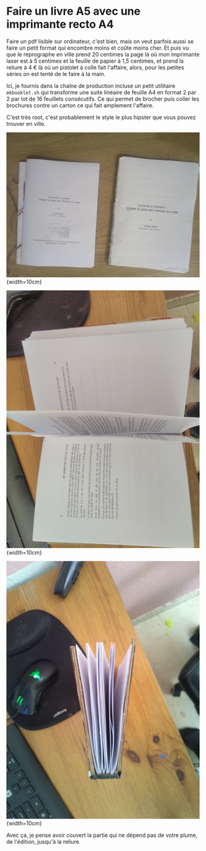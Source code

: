 # Faire un livre A5 avec une imprimante recto A4

Faire un pdf lisible sur ordinateur, c'est bien, mais on veut parfois aussi se
faire un petit format qui encombre moins et coûte moins cher. Et puis vu que le
reprographe en ville prend 20 centimes la page là où mon imprimante laser est à
5 centimes et la feuille de papier à 1,5 centimes, et prend la reliure à 4 € là
où un pistolet à colle fait l'affaire, alors, pour les petites séries on est
tenté de le faire à la main.

Ici, je fournis dans la chaîne de production incluse un petit utilitaire
`mkbooklet.sh` qui transforme une suite linéaire de feuille A4 en format 2 par 2
par lot de 16 feuillets consécutifs. Ce qui permet de brocher puis coller les
brochures contre un carton ce qui fait amplement l'affaire.

C'est très root, c'est probablement le style le plus hipster que vous pouvez
trouver en ville.

![Voici un exemple de livre fini](./img/fini.jpg){width=10cm}

![Livre broché](./img/fini2.jpg){width=10cm}

![Livre qui tient](./img/fini3.jpg){width=10cm}


Avec ça, je pense avoir couvert la partie qui ne dépend pas de votre plume, de
l'édition, jusqu'à la reliure.

